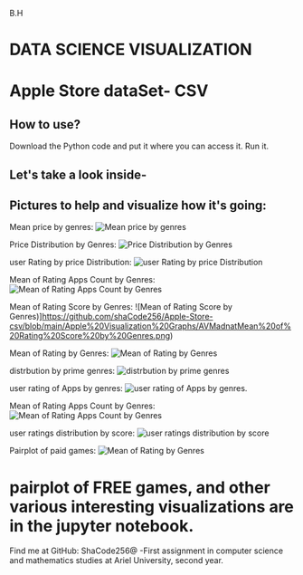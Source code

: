 B.H
# DATA SCIENCE VISUALIZATION
# Apple Store dataSet- CSV

## **How to use?**
Download the Python code and put it where you can access it. 
Run it.

## Let's take a look inside-
## Pictures to help and visualize how it's going:

Mean price by genres:
![Mean price by genres](https://github.com/shaCode256/Apple-Store-csv/blob/main/Apple%20Visualization%20Graphs/AVMadnatApps%20Mean%20price%20by%20genres.png)

Price Distribution by Genres:
![Price Distribution by Genres](https://github.com/shaCode256/Apple-Store-csv/blob/main/Apple%20Visualization%20Graphs/AVMadnatApps%20Price%20Distribution%20by%20Genres.png)

user Rating by price Distribution:
![user Rating by price Distribution](https://github.com/shaCode256/Apple-Store-csv/blob/main/Apple%20Visualization%20Graphs/AVMadnatApps%20user%20Rating%20by%20price%20Distribution.png)

Mean of Rating Apps Count by Genres:
![Mean of Rating Apps Count by Genres](https://github.com/shaCode256/Apple-Store-csv/blob/main/Apple%20Visualization%20Graphs/AVMadnatMean%20of%20Rating%20Apps%20Count%20by%20Genres.png)

Mean of Rating Score by Genres:
![Mean of Rating Score by Genres)]https://github.com/shaCode256/Apple-Store-csv/blob/main/Apple%20Visualization%20Graphs/AVMadnatMean%20of%20Rating%20Score%20by%20Genres.png)

Mean of Rating by Genres:
![Mean of Rating by Genres](https://github.com/shaCode256/Apple-Store-csv/blob/main/Apple%20Visualization%20Graphs/AVMadnatMean%20of%20Rating%20by%20Genres.png)

 distrbution by prime genres:
![ distrbution by prime genres](https://github.com/shaCode256/Apple-Store-csv/blob/main/Apple%20Visualization%20Graphs/AVMadnatlang.num%20distrbution%20by%20prime%20genres.png)

user rating of Apps by genres:
![user rating of Apps by genres.](https://github.com/shaCode256/Apple-Store-csv/blob/main/Apple%20Visualization%20Graphs/AVMadnatsns%20user%20rating%20of%20Apps%20by%20genres.png)

Mean of Rating Apps Count by Genres:
![Mean of Rating Apps Count by Genres](https://github.com/shaCode256/Apple-Store-csv/blob/main/Apple%20Visualization%20Graphs/AVMadnatMean%20of%20Rating%20Apps%20Count%20by%20Genres.png)

user ratings distribution by score:
![user ratings distribution by score](https://github.com/shaCode256/Apple-Store-csv/blob/main/Apple%20Visualization%20Graphs/AVMadnatuser%20ratings%20distribution%20by%20score.png)

Pairplot of paid games:
![Mean of Rating by Genres](https://github.com/shaCode256/Apple-Store-csv/blob/main/Apple%20Visualization%20Graphs/AVMadnatPairplot%20of%20paid%20games.png)

# pairplot of FREE games, and other various interesting visualizations are in the jupyter notebook.


Find me at GitHub: ShaCode256@
-First assignment in computer science and mathematics studies at Ariel University, second year.




